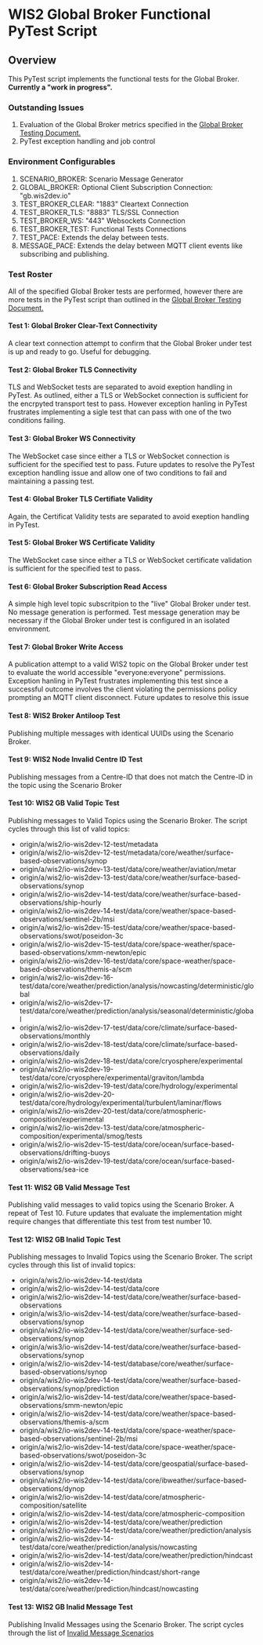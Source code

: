 # WIS2 Global Broker Functional PyTest Script

## Overview

This PyTest script implements the functional tests for the Global Broker.  **Currently a "work in progress".**

### Outstanding Issues

1. Evaluation of the Global Broker metrics specified in the [Global Broker Testing Document.](https://github.com/wmo-im/wis2-global-services-testing/blob/main/global-services-testing/sections/testing/global-broker.adoc) 
2. PyTest exception handling and job control

### Environment Configurables

1. SCENARIO_BROKER: Scenario Message Generator
2. GLOBAL_BROKER: Optional Client Subscription Connection: "gb.wis2dev.io"
3. TEST_BROKER_CLEAR: "1883" Cleartext Connection
4. TEST_BROKER_TLS: "8883" TLS/SSL Connection
5. TEST_BROKER_WS: "443" Websockets Connection
6. TEST_BROKER_TEST: Functional Tests Connections
7. TEST_PACE: Extends the delay between tests.
8. MESSAGE_PACE: Extends the delay between MQTT client events like subscribing and publishing.

### Test Roster

All of the specified Global Broker tests are performed, however there are more tests in the PyTest script than outlined in the [Global Broker Testing Document.](https://github.com/wmo-im/wis2-global-services-testing/blob/main/global-services-testing/sections/testing/global-broker.adoc) 

#### Test 1: Global Broker Clear-Text Connectivity

A clear text connection attempt to confirm that the Global Broker under test is up and ready to go.  Useful for debugging.

#### Test 2: Global Broker TLS Connectivity

TLS and WebSocket tests are separated to avoid exeption handling in PyTest.  As outlined, either a TLS or WebSocket connection is sufficient for the encrpyted transport test to pass.  However exception hanling in PyTest frustrates implementing a sigle test that can pass with one of the two conditions failing.

#### Test 3: Global Broker WS Connectivity

The WebSocket case since either a TLS or WebSocket connection is sufficient for the specified test to pass.  Future updates to resolve the PyTest exception handling issue and allow one of two conditions to fail and maintaining a passing test.

#### Test 4: Global Broker TLS Certifiate Validity

Again, the Certificat Validity tests are separated to avoid exeption handling in PyTest.

#### Test 5: Global Broker WS Certificate Validity

The WebSocket case since either a TLS or WebSocket certificate validation is sufficient for the specified test to pass.

#### Test 6: Global Broker Subscription Read Access

A simple high level topic subscritpion to the "live" Global Broker under test.  No message generation is performed.  Test message generation may be necessary if the Global Broker under test is configured in an isolated environment.

#### Test 7: Global Broker Write Access

A publication attempt to a valid WIS2 topic on the Global Broker under test to evaluate the world accessible "everyone:everyone" permissions.  Exception hanling in PyTest frustrates implementing this test since a successful outcome involves the client violating the permissions policy prompting an MQTT client disconnect.  Future updates to resolve this issue

#### Test 8: WIS2 Broker Antiloop Test

Publishing multiple messages with identical UUIDs using the Scenario Broker.

#### Test 9: WIS2 Node Invalid Centre ID Test

Publishing messages from a Centre-ID that does not match the Centre-ID in the topic using the Scenario Broker

#### Test 10: WIS2 GB Valid Topic Test

Publishing messages to Valid Topics using the Scenario Broker.  The script cycles through this list of valid topics:

- origin/a/wis2/io-wis2dev-12-test/metadata
- origin/a/wis2/io-wis2dev-12-test/metadata/core/weather/surface-based-observations/synop
- origin/a/wis2/io-wis2dev-13-test/data/core/weather/aviation/metar
- origin/a/wis2/io-wis2dev-13-test/data/core/weather/surface-based-observations/synop
- origin/a/wis2/io-wis2dev-14-test/data/core/weather/surface-based-observations/ship-hourly
- origin/a/wis2/io-wis2dev-14-test/data/core/weather/space-based-observations/sentinel-2b/msi
- origin/a/wis2/io-wis2dev-15-test/data/core/weather/space-based-observations/swot/poseidon-3c
- origin/a/wis2/io-wis2dev-15-test/data/core/space-weather/space-based-observations/xmm-newton/epic
- origin/a/wis2/io-wis2dev-16-test/data/core/space-weather/space-based-observations/themis-a/scm
- origin/a/wis2/io-wis2dev-16-test/data/core/weather/prediction/analysis/nowcasting/deterministic/global
- origin/a/wis2/io-wis2dev-17-test/data/core/weather/prediction/analysis/seasonal/deterministic/global
- origin/a/wis2/io-wis2dev-17-test/data/core/climate/surface-based-observations/monthly
- origin/a/wis2/io-wis2dev-18-test/data/core/climate/surface-based-observations/daily
- origin/a/wis2/io-wis2dev-18-test/data/core/cryosphere/experimental
- origin/a/wis2/io-wis2dev-19-test/data/core/cryosphere/experimental/graviton/lambda
- origin/a/wis2/io-wis2dev-19-test/data/core/hydrology/experimental
- origin/a/wis2/io-wis2dev-20-test/data/core/hydrology/experimental/turbulent/laminar/flows
- origin/a/wis2/io-wis2dev-20-test/data/core/atmospheric-composition/experimental
- origin/a/wis2/io-wis2dev-13-test/data/core/atmospheric-composition/experimental/smog/tests
- origin/a/wis2/io-wis2dev-15-test/data/core/ocean/surface-based-observations/drifting-buoys
- origin/a/wis2/io-wis2dev-19-test/data/core/ocean/surface-based-observations/sea-ice

#### Test 11: WIS2 GB Valid Message Test

Publishing valid messages to valid topics using the Scenario Broker.  A repeat of Test 10.  Future updates that evaluate the implementation might require changes that differentiate this test from test number 10.

#### Test 12: WIS2 GB Inalid Topic Test

Publishing messages to Invalid Topics using the Scenario Broker.  The script cycles through this list of invalid topics:

- origin/a/wis2/io-wis2dev-14-test/data
- origin/a/wis2/io-wis2dev-14-test/data/core
- origin/a/wis2/io-wis2dev-14-test/data/core/weather/surface-based-observations
- origin/a/wis3/io-wis2dev-14-test/data/core/weather/surface-based-observations/synop
- origin/a/wis2/io-wis2dev-14-test/data/core/weather/surface-sed-observations/synop
- origin/a/wis3/io-wis2dev-14-test/data/core/weather/surface-based-observations/synop
- origin/a/wis2/io-wis2dev-14-test/database/core/weather/surface-based-observations/synop
- origin/a/wis2/io-wis2dev-14-test/data/core/weather/surface-based-observations/synop/prediction
- origin/a/wis2/io-wis2dev-14-test/data/core/weather/space-based-observations/smm-newton/epic
- origin/a/wis2/io-wis2dev-14-test/data/core/weather/space-based-observations/themis-a/scm
- origin/a/wis2/io-wis2dev-14-test/data/core/space-weather/space-based-observations/sentinel-2b/msi
- origin/a/wis2/io-wis2dev-14-test/data/core/space-weather/space-based-observations/swot/poseidon-3c
- origin/a/wis2/io-wis2dev-14-test/data/core/geospatial/surface-based-observations/synop
- origin/a/wis2/io-wis2dev-14-test/data/core/ibweather/surface-based-observations/dynop
- origin/a/wis2/io-wis2dev-14-test/data/core/atmospheric-composition/satellite
- origin/a/wis2/io-wis2dev-14-test/data/core/atmospheric-composition
- origin/a/wis2/io-wis2dev-14-test/data/core/weather/prediction
- origin/a/wis2/io-wis2dev-14-test/data/core/weather/prediction/analysis
- origin/a/wis2/io-wis2dev-14-test/data/core/weather/prediction/analysis/nowcasting
- origin/a/wis2/io-wis2dev-14-test/data/core/weather/prediction/hindcast
- origin/a/wis2/io-wis2dev-14-test/data/core/weather/prediction/hindcast/short-range
- origin/a/wis2/io-wis2dev-14-test/data/core/weather/prediction/hindcast/nowcasting

#### Test 13: WIS2 GB Inalid Message Test

Publishing Invalid Messages using the Scenario Broker.  The script cycles through the list of [Invalid Message Scenarios](https://github.com/wmo-im/wis2-global-services-testing/tree/main/tools/Documentation/scenario)
